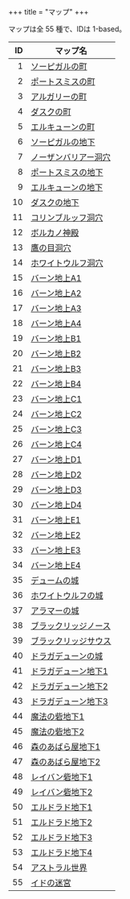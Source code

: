 +++
title = "マップ"
+++

マップは全 55 種で、IDは 1-based。

| ID  | マップ名                                       |
| --: | --                                             |
| 1   | [ソーピガルの町](@/map/map-01/_index.md)       |
| 2   | [ポートスミスの町](@/map/map-02/_index.md)     |
| 3   | [アルガリーの町](@/map/map-03/_index.md)       |
| 4   | [ダスクの町](@/map/map-04/_index.md)           |
| 5   | [エルキューンの町](@/map/map-05/_index.md)     |
| 6   | [ソーピガルの地下](@/map/map-06/_index.md)     |
| 7   | [ノーザンバリアー洞穴](@/map/map-07/_index.md) |
| 8   | [ポートスミスの地下](@/map/map-08/_index.md)   |
| 9   | [エルキューンの地下](@/map/map-09/_index.md)   |
| 10  | [ダスクの地下](@/map/map-10/_index.md)         |
| 11  | [コリンブルッフ洞穴](@/map/map-11/_index.md)   |
| 12  | [ボルカノ神殿](@/map/map-12/_index.md)         |
| 13  | [鷹の目洞穴](@/map/map-13/_index.md)           |
| 14  | [ホワイトウルフ洞穴](@/map/map-14/_index.md)   |
| 15  | [バーン地上A1](@/map/map-15/_index.md)         |
| 16  | [バーン地上A2](@/map/map-16/_index.md)         |
| 17  | [バーン地上A3](@/map/map-17/_index.md)         |
| 18  | [バーン地上A4](@/map/map-18/_index.md)         |
| 19  | [バーン地上B1](@/map/map-19/_index.md)         |
| 20  | [バーン地上B2](@/map/map-20/_index.md)         |
| 21  | [バーン地上B3](@/map/map-21/_index.md)         |
| 22  | [バーン地上B4](@/map/map-22/_index.md)         |
| 23  | [バーン地上C1](@/map/map-23/_index.md)         |
| 24  | [バーン地上C2](@/map/map-24/_index.md)         |
| 25  | [バーン地上C3](@/map/map-25/_index.md)         |
| 26  | [バーン地上C4](@/map/map-26/_index.md)         |
| 27  | [バーン地上D1](@/map/map-27/_index.md)         |
| 28  | [バーン地上D2](@/map/map-28/_index.md)         |
| 29  | [バーン地上D3](@/map/map-29/_index.md)         |
| 30  | [バーン地上D4](@/map/map-30/_index.md)         |
| 31  | [バーン地上E1](@/map/map-31/_index.md)         |
| 32  | [バーン地上E2](@/map/map-32/_index.md)         |
| 33  | [バーン地上E3](@/map/map-33/_index.md)         |
| 34  | [バーン地上E4](@/map/map-34/_index.md)         |
| 35  | [デュームの城](@/map/map-35/_index.md)         |
| 36  | [ホワイトウルフの城](@/map/map-36/_index.md)   |
| 37  | [アラマーの城](@/map/map-37/_index.md)         |
| 38  | [ブラックリッジノース](@/map/map-38/_index.md) |
| 39  | [ブラックリッジサウス](@/map/map-39/_index.md) |
| 40  | [ドラガデューンの城](@/map/map-40/_index.md)   |
| 41  | [ドラガデューン地下1](@/map/map-41/_index.md)  |
| 42  | [ドラガデューン地下2](@/map/map-42/_index.md)  |
| 43  | [ドラガデューン地下3](@/map/map-43/_index.md)  |
| 44  | [魔法の砦地下1](@/map/map-44/_index.md)        |
| 45  | [魔法の砦地下2](@/map/map-45/_index.md)        |
| 46  | [森のあばら屋地下1](@/map/map-46/_index.md)    |
| 47  | [森のあばら屋地下2](@/map/map-47/_index.md)    |
| 48  | [レイバン砦地下1](@/map/map-48/_index.md)      |
| 49  | [レイバン砦地下2](@/map/map-49/_index.md)      |
| 50  | [エルドラド地下1](@/map/map-50/_index.md)      |
| 51  | [エルドラド地下2](@/map/map-51/_index.md)      |
| 52  | [エルドラド地下3](@/map/map-52/_index.md)      |
| 53  | [エルドラド地下4](@/map/map-53/_index.md)      |
| 54  | [アストラル世界](@/map/map-54/_index.md)       |
| 55  | [イドの迷宮](@/map/map-55/_index.md)           |
